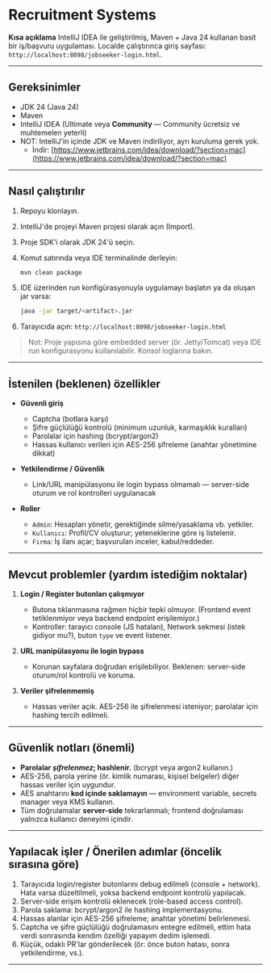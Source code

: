 # Recruitment Systems

**Kısa açıklama**
IntelliJ IDEA ile geliştirilmiş, Maven + Java 24 kullanan basit bir iş/başvuru uygulaması. Localde çalıştırınca giriş sayfası: `http://localhost:8098/jobseeker-login.html`.

---

## Gereksinimler

* JDK 24 (Java 24)
* Maven
* IntelliJ IDEA (Ultimate veya **Community** — Community ücretsiz ve muhtemelen yeterli)
* NOT: IntelliJ'in içinde JDK ve Maven indiriliyor, ayrı kuruluma gerek yok.
  * İndir: [https://www.jetbrains.com/idea/download/?section=mac](https://www.jetbrains.com/idea/download/?section=mac)

---

## Nasıl çalıştırılır

1. Repoyu klonlayın.
2. IntelliJ'de projeyi Maven projesi olarak açın (Import).
3. Proje SDK'i olarak JDK 24'ü seçin.
4. Komut satırında veya IDE terminalinde derleyin:

   ```bash
   mvn clean package
   ```
5. IDE üzerinden run konfigürasyonuyla uygulamayı başlatın ya da oluşan jar varsa:

   ```bash
   java -jar target/<artifact>.jar
   ```
6. Tarayıcıda açın:
   `http://localhost:8098/jobseeker-login.html`

> Not: Proje yapısına göre embedded server (ör. Jetty/Tomcat) veya IDE run konfigurasyonu kullanılabilir. Konsol loglarına bakın.

---

## İstenilen (beklenen) özellikler

* **Güvenli giriş**

  * Captcha (botlara karşı)
  * Şifre güçlülüğü kontrolü (minimum uzunluk, karmaşıklık kuralları)
  * Parolalar için hashing (bcrypt/argon2)
  * Hassas kullanıcı verileri için AES-256 şifreleme (anahtar yönetimine dikkat)
* **Yetkilendirme / Güvenlik**

  * Link/URL manipülasyonu ile login bypass olmamalı — server-side oturum ve rol kontrolleri uygulanacak
* **Roller**

  * `Admin`: Hesapları yönetir, gerektiğinde silme/yasaklama vb. yetkiler.
  * `Kullanıcı`: Profil/CV oluşturur; yeteneklerine göre iş listelenir.
  * `Firma`: İş ilanı açar; başvuruları inceler, kabul/reddeder.

---

## Mevcut problemler (yardım istediğim noktalar)

1. **Login / Register butonları çalışmıyor**

   * Butona tıklanmasına rağmen hiçbir tepki olmuyor. (Frontend event tetiklenmiyor veya backend endpoint erişilemiyor.)
   * Kontroller: tarayıcı console (JS hataları), Network sekmesi (istek gidiyor mu?), buton `type` ve event listener.

2. **URL manipülasyonu ile login bypass**

   * Korunan sayfalara doğrudan erişilebiliyor. Beklenen: server-side oturum/rol kontrolü ve koruma.

3. **Veriler şifrelenmemiş**

   * Hassas veriler açık. AES-256 ile şifrelenmesi isteniyor; parolalar için hashing tercih edilmeli.

---

## Güvenlik notları (önemli)

* **Parolalar *şifrelenmez*; hashlenir.** (bcrypt veya argon2 kullanın.)
* AES-256, parola yerine (ör. kimlik numarası, kişisel belgeler) diğer hassas veriler için uygundur.
* AES anahtarını **kod içinde saklamayın** — environment variable, secrets manager veya KMS kullanın.
* Tüm doğrulamalar **server-side** tekrarlanmalı; frontend doğrulaması yalnızca kullanıcı deneyimi içindir.

---

## Yapılacak işler / Önerilen adımlar (öncelik sırasına göre)

1. Tarayıcıda login/register butonlarını debug edilmeli (console + network). Hata varsa düzeltilmeli, yoksa backend endpoint kontrolü yapılacak.
2. Server-side erişim kontrolü eklenecek (role-based access control).
3. Parola saklama: bcrypt/argon2 ile hashing implementasyonu.
4. Hassas alanlar için AES-256 şifreleme; anahtar yönetimi belirlenmesi.
5. Captcha ve şifre güçlülüğü doğrulamasını entegre edilmeli, ettim hata verdi sonrasında kendim özelliği yapayım dedim işlemedi.
6. Küçük, odaklı PR'lar gönderilecek (ör: önce buton hatası, sonra yetkilendirme, vs.).

---
